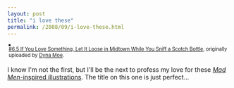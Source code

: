 ```yaml
---
layout: post
title: "i love these"
permalink: /2008/09/i-love-these.html
---
```


<p><style type="text/css">.flickr-photo { border: solid 2px #000000; }.flickr-yourcomment { }.flickr-frame { text-align: left; padding: 3px; }.flickr-caption { font-size: 0.8em; margin-top: 0px; }</style><div class="flickr-frame">	<a href="http://www.flickr.com/photos/nobodyssweetheart/2883036246/" title="photo sharing"><img src="https://farm4.static.flickr.com/3131/2883036246_da3c28a086.jpg" class="flickr-photo" alt="" /></a><br />	<span class="flickr-caption"><a href="http://www.flickr.com/photos/nobodyssweetheart/2883036246/">#6.5 If You Love Something, Let It Loose in Midtown While You Sniff a Scotch Bottle</a>, originally uploaded by <a href="http://www.flickr.com/people/nobodyssweetheart/">Dyna Moe</a>.</span></div>				<p class="flickr-yourcomment">	I know I'm not the first, but I'll be the next to profess my love for these <a href="http://www.flickr.com/photos/nobodyssweetheart/sets/72157606178887453/"><i>Mad Men</i>-inspired illustrations</a>.  The title on this one is just perfect...</p></p>


